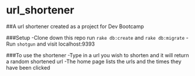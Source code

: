 url_shortener
===========
##A url shortener created as a project for Dev Bootcamp

###Setup
-Clone down this repo run ```rake db:create``` and  ```rake db:migrate```
-Run ```shotgun``` and visit localhost:9393


###To use the shortener
-Type in a url you wish to shorten and it will return a random shortened url
-The home page lists the urls and the times they have been clicked
